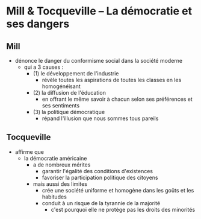 # Mill & Tocqueville – La démocratie et ses dangers

## Mill
- dénonce le danger du conformisme social dans la société moderne
  - qui a 3 causes :
    - (1) le développement de l'industrie
      - révèle toutes les aspirations de toutes les classes en les homogénéisant
    - (2) la diffusion de l'éducation
      - en offrant le même savoir à chacun selon ses préférences et ses sentiments
    - (3) la politique démocratique
      - répand l'illusion que nous sommes tous pareils

## Tocqueville
- affirme que
  - la démocratie américaine
    - a de nombreux mérites
      - garantir l'égalité des conditions d'existences
      - favoriser la participation politique des citoyens
    - mais aussi des limites
      - crée une société uniforme et homogène dans les goûts et les habitudes
      - conduit à un risque de la tyrannie de la majorité
        - c'est pourquoi elle ne protège pas les droits des minorités